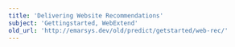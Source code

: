 ```yaml
---
title: 'Delivering Website Recommendations'
subject: 'Gettingstarted, WebExtend'
old_url: 'http://emarsys.dev/old/predict/getstarted/web-rec/'
---
```


